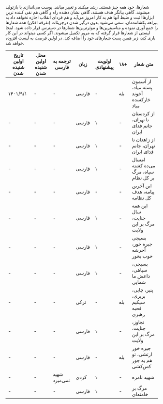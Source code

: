 شعارها، خود همه چیز هستند. رشد میکنند و تغییر میابند. پوست می‌اندازند یا بازتولید میشوند. گاهی بیانگر هدف هستند، گاهی نشان دهنده راه و گاهی هم نفی کننده ترینِ ابزارها! 
ثبت و ضبط آنها هم به کار امروز می‌آید و هم فردای انقلاب اجازه نخواهد داد به بیراهه بکشانندمان. 
سعی می‌شود بدون درگیر شدن درجزیئات (تفرقه افکن) همه شعارها را جمع آوری نموده و مناسبترین‌ها و موثرترین‌ها شعارها در دسترس قرار داده شود.
اینجا لیستی از شعارها قرار گرفته که به مرور تکمیل میشوند. اگر کسی میتواند در این کار یاری کند، زیر همین پست شعارهای خود را اضافه کند. در اولین فرصت به لیست افزوده خواهد شد.



|  تاریخ اولین شنیده شدن | محل اولین شنیده شدن | ترجمه به فارسی | زبان | اولویت پیشنهادی | ۱۸+| متن شعار |
| ------------- | ------------- | ------------- | ------------- | ------------- | ------------- | ------------- |
|۱۴۰۱/۹/۱|-|-|فارسی|-|بله|از آسمون پسته میاد، آخوند خارکسده میاد|
|-|-|-|فارسی|۱|-|از کردستان تا تهران، جانم فدای ایران|
|-|-|-|فارسی|۱|-|از زاهدان تا تهران، جانم فدای ایران|
|-|-|-|فارسی|۱|-|امسال می‌ده کشته سپاه، مرگ بر کل نظام|
|-|-|-|فارسی|-|-|این آخرین پیامه، هدف کل نظامه|
|-|-|-|فارسی|۱|-|این همه سال جنایت، مرگ بر این ولایت|
|-|-|-|فارسی|۱|-|بسیجی جیره خور، آخرشه خوب بخور|
|-|-|-|فارسی|۱|-|بسیجی، سپاهی، داعش ما شمایی|
|-|-|-|ترکی|-|بله|پنیر، چایی، بربری، سیکیم قحبه رهبری|
|-|-|-|فارسی|۱|-|تجاوز، جنایت، مرگ بر این ولایت|
|-|-|-|فارسی|-|بله|جیره خور ارتشی، تو هم یه جور کس‌کشی|
|-|-|شهید نمی‌میرد|کردی|۱|-|شهید نامره|
|-|-|-|فارسی|۱|-|مرگ بر خامنه‌ای|
